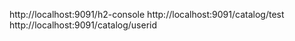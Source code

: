 http://localhost:9091/h2-console
http://localhost:9091/catalog/test
http://localhost:9091/catalog/userid